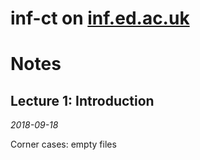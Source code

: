 # inf-ct on [inf.ed.ac.uk](https://www.inf.ed.ac.uk/teaching/courses/ct/18-19/)

# Notes

## Lecture 1: Introduction

_2018-09-18_

Corner cases: empty files
